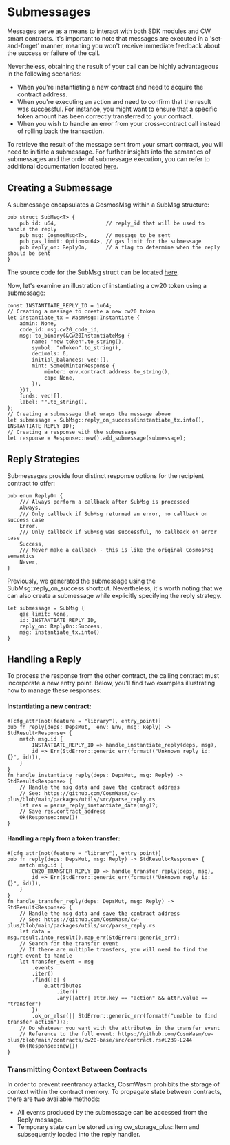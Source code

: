 # Submessages

Messages serve as a means to interact with both SDK modules and CW smart contracts. It's important to note that messages are executed in a 'set-and-forget' manner, meaning you won't receive immediate feedback about the success or failure of the call.

Nevertheless, obtaining the result of your call can be highly advantageous in the following scenarios:

* When you're instantiating a new contract and need to acquire the contract address.
* When you're executing an action and need to confirm that the result was successful. For instance, you might want to ensure that a specific token amount has been correctly transferred to your contract.
* When you wish to handle an error from your cross-contract call instead of rolling back the transaction.

To retrieve the result of the message sent from your smart contract, you will need to initiate a submessage. For further insights into the semantics of submessages and the order of submessage execution, you can refer to additional documentation located [here](https://github.com/CosmWasm/cosmwasm/blob/main/SEMANTICS.md#submessages).

## Creating a Submessage

A submessage encapsulates a CosmosMsg within a SubMsg structure:

```
pub struct SubMsg<T> {
    pub id: u64,                // reply_id that will be used to handle the reply
    pub msg: CosmosMsg<T>,      // message to be sent
    pub gas_limit: Option<u64>, // gas limit for the submessage
    pub reply_on: ReplyOn,      // a flag to determine when the reply should be sent
}
```

The source code for the SubMsg struct can be located [here](https://github.com/CosmWasm/cosmwasm/blob/main/packages/std/src/results/submessages.rs).&#x20;

Now, let's examine an illustration of instantiating a cw20 token using a submessage:

```
const INSTANTIATE_REPLY_ID = 1u64;
// Creating a message to create a new cw20 token
let instantiate_tx = WasmMsg::Instantiate {
    admin: None,
    code_id: msg.cw20_code_id,
    msg: to_binary(&Cw20InstantiateMsg {
        name: "new token".to_string(),
        symbol: "nToken".to_string(),
        decimals: 6,
        initial_balances: vec![],
        mint: Some(MinterResponse {
            minter: env.contract.address.to_string(),
            cap: None,
        }),
    })?,
    funds: vec![],
    label: "".to_string(),
};
// Creating a submessage that wraps the message above
let submessage = SubMsg::reply_on_success(instantiate_tx.into(), INSTANTIATE_REPLY_ID);
// Creating a response with the submessage
let response = Response::new().add_submessage(submessage);
```

## Reply Strategies&#x20;

Submessages provide four distinct response options for the recipient contract to offer:

```
pub enum ReplyOn {
    /// Always perform a callback after SubMsg is processed
    Always,
    /// Only callback if SubMsg returned an error, no callback on success case
    Error,
    /// Only callback if SubMsg was successful, no callback on error case
    Success,
    /// Never make a callback - this is like the original CosmosMsg semantics
    Never,
}
```

Previously, we generated the submessage using the SubMsg::reply\_on\_success shortcut. Nevertheless, it's worth noting that we can also create a submessage while explicitly specifying the reply strategy.

```
let submessage = SubMsg {
    gas_limit: None,
    id: INSTANTIATE_REPLY_ID,
    reply_on: ReplyOn::Success,
    msg: instantiate_tx.into()
}
```

## Handling a Reply

To process the response from the other contract, the calling contract must incorporate a new entry point. Below, you'll find two examples illustrating how to manage these responses:

#### Instantiating a new contract:

```
#[cfg_attr(not(feature = "library"), entry_point)]
pub fn reply(deps: DepsMut, _env: Env, msg: Reply) -> StdResult<Response> {
    match msg.id {
        INSTANTIATE_REPLY_ID => handle_instantiate_reply(deps, msg),
        id => Err(StdError::generic_err(format!("Unknown reply id: {}", id))),
    }
}
fn handle_instantiate_reply(deps: DepsMut, msg: Reply) -> StdResult<Response> {
    // Handle the msg data and save the contract address
    // See: https://github.com/CosmWasm/cw-plus/blob/main/packages/utils/src/parse_reply.rs
    let res = parse_reply_instantiate_data(msg)?;
    // Save res.contract_address
    Ok(Response::new())
}
```

#### Handling a reply from a token transfer:

```
#[cfg_attr(not(feature = "library"), entry_point)]
pub fn reply(deps: DepsMut, msg: Reply) -> StdResult<Response> {
    match msg.id {
        CW20_TRANSFER_REPLY_ID => handle_transfer_reply(deps, msg),
        id => Err(StdError::generic_err(format!("Unknown reply id: {}", id))),
    }
}
fn handle_transfer_reply(deps: DepsMut, msg: Reply) -> StdResult<Response> {
    // Handle the msg data and save the contract address
    // See: https://github.com/CosmWasm/cw-plus/blob/main/packages/utils/src/parse_reply.rs
    let data = msg.result.into_result().map_err(StdError::generic_err);
    // Search for the transfer event
    // If there are multiple transfers, you will need to find the right event to handle
    let transfer_event = msg
        .events
        .iter()
        .find(|e| {
            e.attributes
                .iter()
                .any(|attr| attr.key == "action" && attr.value == "transfer")
        })
        .ok_or_else(|| StdError::generic_err(format!("unable to find transfer action"))?;
    // Do whatever you want with the attributes in the transfer event
    // Reference to the full event: https://github.com/CosmWasm/cw-plus/blob/main/contracts/cw20-base/src/contract.rs#L239-L244
    Ok(Response::new())
}
```

### Transmitting Context Between Contracts

In order to prevent reentrancy attacks, CosmWasm prohibits the storage of context within the contract memory. To propagate state between contracts, there are two available methods:

* All events produced by the submessage can be accessed from the Reply message.
* Temporary state can be stored using cw\_storage\_plus::Item and subsequently loaded into the reply handler.
